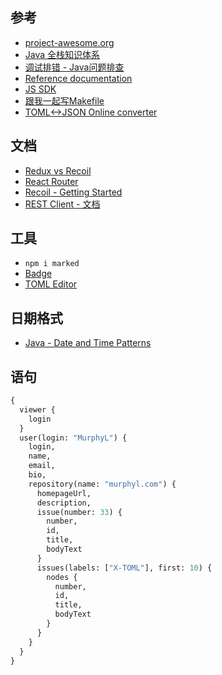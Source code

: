 ## 参考

- [project-awesome.org](https://project-awesome.org/)
- [Java 全栈知识体系](https://pdai.tech/)
- [调试排错 - Java问题排查](https://pdai.tech/md/java/jvm/java-jvm-debug-tools-linux.html)
- [Reference documentation](https://docs.docker.com/reference/)
- [JS SDK](https://cusdis.com/doc#/advanced/sdk)
- [跟我一起写Makefile](https://seisman.github.io/how-to-write-makefile/introduction.html)
- [TOML<->JSON Online converter](https://pseitz.github.io/toml-to-json-online-converter/)

## 文档

- [Redux vs Recoil](https://segmentfault.com/a/1190000023718977)
- [React Router](https://reactrouter.com/web/example/basic)
- [Recoil - Getting Started](https://recoiljs.org/docs/introduction/getting-started)
- [REST Client - 文档](https://marketplace.visualstudio.com/items?itemName=humao.rest-client)

## 工具

- `npm i marked`
- [Badge](https://shields.io)
- [TOML Editor](https://pseitz.github.io/toml-to-json-online-converter/)

## 日期格式

- [Java - Date and Time Patterns](https://docs.oracle.com/javase/7/docs/api/java/text/SimpleDateFormat.html)

## 语句

```graphql
{
  viewer {
    login
  }
  user(login: "MurphyL") {
    login,
    name,
    email,
    bio,
    repository(name: "murphyl.com") {
      homepageUrl,
      description,
      issue(number: 33) {
        number,
        id,
        title,
        bodyText
      }
      issues(labels: ["X-TOML"], first: 10) {
        nodes {
          number,
          id,
          title,
          bodyText
        }
      }
    }
  }
}
```

